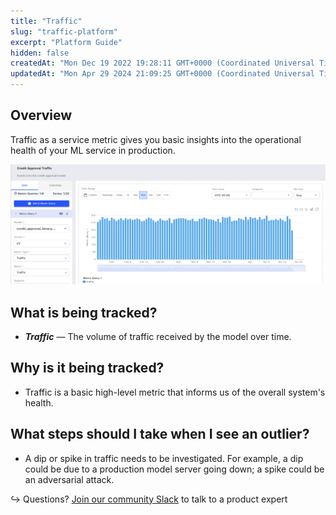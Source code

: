 ```yaml
---
title: "Traffic"
slug: "traffic-platform"
excerpt: "Platform Guide"
hidden: false
createdAt: "Mon Dec 19 2022 19:28:11 GMT+0000 (Coordinated Universal Time)"
updatedAt: "Mon Apr 29 2024 21:09:25 GMT+0000 (Coordinated Universal Time)"
---
```

## Overview

Traffic as a service metric gives you basic insights into the operational health of your ML service in production.

![](../../.gitbook/assets/854c3c9-image.png)

## What is being tracked?

- **_Traffic_** — The volume of traffic received by the model over time.

## Why is it being tracked?

- Traffic is a basic high-level metric that informs us of the overall system's health.

## What steps should I take when I see an outlier?

- A dip or spike in traffic needs to be investigated. For example, a dip could be due to a production model server going down; a spike could be an adversarial attack.

↪ Questions? [Join our community Slack](https://www.fiddler.ai/slackinvite) to talk to a product expert
